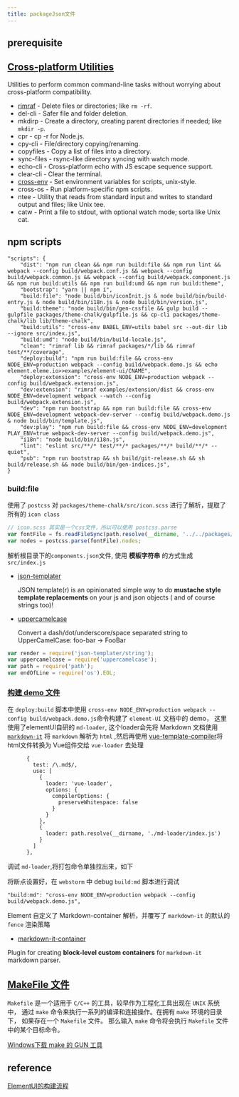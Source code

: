 ```yaml
---
title: packageJson文件
---
```


## prerequisite

## [Cross-platform Utilities](https://github.com/RyanZim/awesome-npm-scripts#cross-platform-utilities)

Utilities to perform common command-line tasks without worrying about cross-platform compatibility.

- [rimraf](https://github.com/isaacs/rimraf) - Delete files or directories; like `rm -rf`.
- del-cli - Safer file and folder deletion.
- mkdirp - Create a directory, creating parent directories if needed; like `mkdir -p`.
- cpr - cp -r for Node.js.
- cpy-cli - File/directory copying/renaming.
- copyfiles - Copy a list of files into a directory.
- sync-files - rsync-like directory syncing with watch mode.
- echo-cli - Cross-platform echo with JS escape sequence support.
- clear-cli - Clear the terminal.
- [cross-env](https://github.com/kentcdodds/cross-env) - Set environment variables for scripts, unix-style.
- cross-os - Run platform-specific npm scripts.
- ntee - Utility that reads from standard input and writes to standard output and files; like Unix tee.
- catw - Print a file to stdout, with optional watch mode; sorta like Unix cat.

## npm scripts

```shell
"scripts": {
    "dist": "npm run clean && npm run build:file && npm run lint && webpack --config build/webpack.conf.js && webpack --config build/webpack.common.js && webpack --config build/webpack.component.js && npm run build:utils && npm run build:umd && npm run build:theme",
    "bootstrap": "yarn || npm i",
    "build:file": "node build/bin/iconInit.js & node build/bin/build-entry.js & node build/bin/i18n.js & node build/bin/version.js",
    "build:theme": "node build/bin/gen-cssfile && gulp build --gulpfile packages/theme-chalk/gulpfile.js && cp-cli packages/theme-chalk/lib lib/theme-chalk",
    "build:utils": "cross-env BABEL_ENV=utils babel src --out-dir lib --ignore src/index.js",
    "build:umd": "node build/bin/build-locale.js",
    "clean": "rimraf lib && rimraf packages/*/lib && rimraf test/**/coverage",
    "deploy:build": "npm run build:file && cross-env NODE_ENV=production webpack --config build/webpack.demo.js && echo element.eleme.io>>examples/element-ui/CNAME",
    "deploy:extension": "cross-env NODE_ENV=production webpack --config build/webpack.extension.js",
    "dev:extension": "rimraf examples/extension/dist && cross-env NODE_ENV=development webpack --watch --config build/webpack.extension.js",
    "dev": "npm run bootstrap && npm run build:file && cross-env NODE_ENV=development webpack-dev-server --config build/webpack.demo.js & node build/bin/template.js",
    "dev:play": "npm run build:file && cross-env NODE_ENV=development PLAY_ENV=true webpack-dev-server --config build/webpack.demo.js",
    "i18n": "node build/bin/i18n.js",
    "lint": "eslint src/**/* test/**/* packages/**/* build/**/* --quiet",
    "pub": "npm run bootstrap && sh build/git-release.sh && sh build/release.sh && node build/bin/gen-indices.js",
}
```

### build:file

使用了 `postcss` 对 `packages/theme-chalk/src/icon.scss` 进行了解析，提取了所有的 `icon class`

```js
// icon.scss 其实是一个css文件，所以可以使用 postcss.parse
var fontFile = fs.readFileSync(path.resolve(__dirname, '../../packages/theme-chalk/src/icon.scss'), 'utf8');
var nodes = postcss.parse(fontFile).nodes;
```

解析根目录下的`components.json`文件, 使用 **模板字符串** 的方式生成 `src/index.js`

- [json-templater](https://github.com/lightsofapollo/json-templater)

  JSON template(r) is an opinionated simple way to do **mustache style template replacements** on your js and json
  objects (
  and of course strings too)!
- [uppercamelcase](https://github.com/SamVerschueren/uppercamelcase)

  Convert a dash/dot/underscore/space separated string to UpperCamelCase: foo-bar → FooBar

```js
var render = require('json-templater/string');
var uppercamelcase = require('uppercamelcase');
var path = require('path');
var endOfLine = require('os').EOL;
```

### [构建 demo 文件](https://juejin.cn/post/6943866186438443016)

在 `deploy:build` 脚本中使用 `cross-env NODE_ENV=production webpack --config build/webpack.demo.js`命令构建了 `element-UI` 文档中的
demo， 这里使用了elementUI自研的 `md-loader`, 这个loader会先将 Markdown
文档使用 [`markdown-it`](https://github.com/markdown-it/markdown-it)  将 `markdown` 解析为
`html`
,然后再使用 [vue-template-compiler](https://github.com/vuejs/vue/tree/dev/packages/vue-template-compiler#readme)将html文件转换为
Vue组件交给 `vue-loader` 去处理

```shell
      {
        test: /\.md$/,
        use: [
          {
            loader: 'vue-loader',
            options: {
              compilerOptions: {
                preserveWhitespace: false
              }
            }
          },
          {
            loader: path.resolve(__dirname, './md-loader/index.js')
          }
        ]
      },
```

调试 `md-loader`,将打包命令单独拉出来，如下

将断点设置好，在 `webstorm` 中 debug `build:md` 脚本进行调试

```shell
"build:md": "cross-env NODE_ENV=production webpack --config build/webpack.demo.js",
```

Element 自定义了 Markdown-container 解析，并覆写了 `markdown-it` 的默认的 `fence` 渲染策略

- [markdown-it-container](https://github.com/markdown-it/markdown-it-container)

Plugin for creating **block-level custom containers** for `markdown-it` markdown parser.

## [MakeFile 文件](https://juejin.cn/post/6844903775912591368)

`Makefile` 是一个适用于 `C/C++` 的工具，较早作为工程化工具出现在 `UNIX` 系统中， 通过 `make` 命令来执行一系列的编译和连接操作。在拥有 `make` 环境的目录下， 如果存在一个 `Makefile`
文件。 那么输入 `make` 命令将会执行 `Makefile` 文件中的某个目标命令。

[Windows下载 make 的 GUN 工具](http://gnuwin32.sourceforge.net/packages/make.htm)

## reference

[ElementUI的构建流程](https://segmentfault.com/a/1190000016419049)
